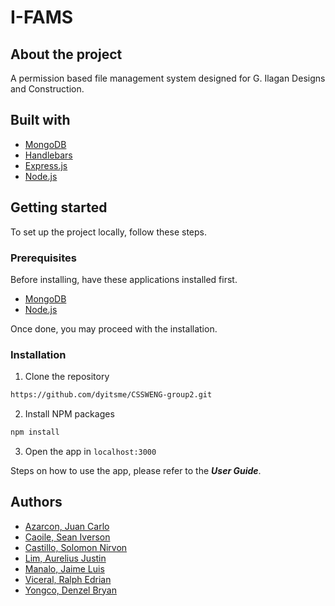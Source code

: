 # I-FAMS

## About the project
A permission based file management system designed for G. Ilagan Designs and Construction.

## Built with
- [MongoDB](https://www.mongodb.com/)
- [Handlebars](https://handlebarsjs.com/)
- [Express.js](https://expressjs.com/)
- [Node.js](https://nodejs.org/en/)

## Getting started
To set up the project locally, follow these steps.
### Prerequisites
Before installing, have these applications installed first. 
- [MongoDB](https://www.mongodb.com/)
- [Node.js](https://nodejs.org/en/)

Once done, you may proceed with the installation.

### Installation
1. Clone the repository
```sh
https://github.com/dyitsme/CSSWENG-group2.git
```
2. Install NPM packages
```sh
npm install
```
3. Open the app in `localhost:3000`

Steps on how to use the app, please refer to the ***User Guide***.

## Authors
- [Azarcon, Juan Carlo](https://github.com/Chunkiee05)
- [Caoile, Sean Iverson](https://github.com/SeanCaoile)
- [Castillo, Solomon Nirvon](https://github.com/SolomonCas)
- [Lim, Aurelius Justin](https://github.com/AureliusLim?tab=repositories)
- [Manalo, Jaime Luis](https://github.com/olanamj)
- [Viceral, Ralph Edrian](https://github.com/REPVL)
- [Yongco, Denzel Bryan](https://github.com/dyitsme)

